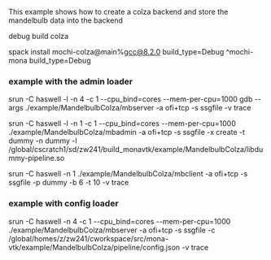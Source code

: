 This example shows how to create a colza backend and store the mandelbulb data into the backend

debug build colza

spack install mochi-colza@main%gcc@8.2.0 build_type=Debug ^mochi-mona build_type=Debug



### example with the admin loader

srun -C haswell -l -n 4 -c 1 --cpu_bind=cores --mem-per-cpu=1000 gdb --args ./example/MandelbulbColza/mbserver -a ofi+tcp -s ssgfile -v trace

srun -C haswell -l -n 1 -c 1 --cpu_bind=cores --mem-per-cpu=1000 ./example/MandelbulbColza/mbadmin -a ofi+tcp -s ssgfile -x create -t dummy -n dummy -l /global/cscratch1/sd/zw241/build_monavtk/example/MandelbulbColza/libdummy-pipeline.so

srun -C haswell -n 1 ./example/MandelbulbColza/mbclient -a ofi+tcp -s ssgfile -p dummy -b 6 -t 10 -v trace

### example with config loader

srun -C haswell -n 4 -c 1 --cpu_bind=cores --mem-per-cpu=1000 ./example/MandelbulbColza/mbserver -a ofi+tcp -s ssgfile -c /global/homes/z/zw241/cworkspace/src/mona-vtk/example/MandelbulbColza/pipeline/config.json -v trace
